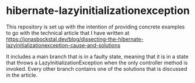 # hibernate-lazyinitializationexception

This repository is set up with the intention of providing concrete examples to go with the technical article that I have written at https://jonasbockstal.dev/blog/dissecting-the-hibernate-lazyinitializationexception-cause-and-solutions

It includes a main branch that is in a faulty state, meaning that it is in a state that throws a LazyInitializationException when the only controller method is invoked. Every other branch contains one of the solutions that is discussed in the article.
